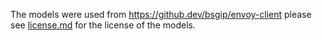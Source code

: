 The models were used from https://github.dev/bsgip/envoy-client please see [license.md](LICENSE.md) 
for the license of the models.  
